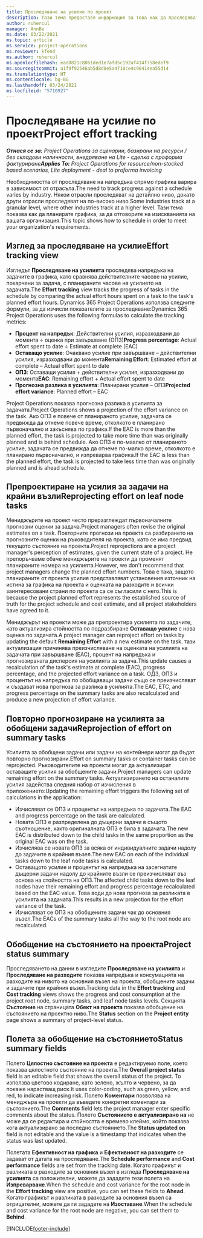 ```yaml
---
title: Проследяване на усилие по проект
description: Тази тема предоставя информация за това как да проследявате усилието и напредването на работата по проекта.
author: ruhercul
manager: AnnBe
ms.date: 03/22/2021
ms.topic: article
ms.service: project-operations
ms.reviewer: kfend
ms.author: ruhercul
ms.openlocfilehash: ead8821c8861ded1e7afd5c192af414f758edef9
ms.sourcegitcommit: a1f9f92546ab5d8d8e5a4710ce4c96414ea55d14
ms.translationtype: HT
ms.contentlocale: bg-BG
ms.lasthandoff: 03/24/2021
ms.locfileid: "5710927"
---
```

# <a name="project-effort-tracking"></a><span data-ttu-id="4490f-103">Проследяване на усилие по проект</span><span class="sxs-lookup"><span data-stu-id="4490f-103">Project effort tracking</span></span>

<span data-ttu-id="4490f-104">_**Отнася се за:** Project Operations за сценарии, базирани на ресурси / без складови наличности, внедряване на Lite - сделка с проформа фактуриране_</span><span class="sxs-lookup"><span data-stu-id="4490f-104">_**Applies To:** Project Operations for resource/non-stocked based scenarios, Lite deployment - deal to proforma invoicing_</span></span>

<span data-ttu-id="4490f-105">Необходимостта от проследяване на напредъка спрямо графика варира в зависимост от отрасъла.</span><span class="sxs-lookup"><span data-stu-id="4490f-105">The need to track progress against a schedule varies by industry.</span></span> <span data-ttu-id="4490f-106">Някои отрасли проследяват на детайлно ниво, докато други отрасли проследяват на по-високо ниво.</span><span class="sxs-lookup"><span data-stu-id="4490f-106">Some industries track at a granular level, where other industries track at a higher level.</span></span> <span data-ttu-id="4490f-107">Тази тема показва как да планирате графика, за да отговорите на изискванията на вашата организация.</span><span class="sxs-lookup"><span data-stu-id="4490f-107">This topic shows how to schedule in order to meet your organization's requirements.</span></span>

## <a name="effort-tracking-view"></a><span data-ttu-id="4490f-108">Изглед за проследяване на усилие</span><span class="sxs-lookup"><span data-stu-id="4490f-108">Effort tracking view</span></span>

<span data-ttu-id="4490f-109">Изгледът **Проследяване на усилията** проследява напредъка на задачите в графика, като сравнява действителните часове на усилие, похарчени за задача, с планираните часове на усилието на задачата.</span><span class="sxs-lookup"><span data-stu-id="4490f-109">The **Effort tracking** view tracks the progress of tasks in the schedule by comparing the actual effort hours spent on a task to the task's planned effort hours.</span></span> <span data-ttu-id="4490f-110">Dynamics 365 Project Operations използва следните формули, за да изчисли показателите за проследяване:</span><span class="sxs-lookup"><span data-stu-id="4490f-110">Dynamics 365 Project Operations uses the following formulas to calculate the tracking metrics:</span></span>

- <span data-ttu-id="4490f-111">**Процент на напредък**: Действителни усилия, изразходвани до момента ÷ оценка при завършване (ОПЗ)</span><span class="sxs-lookup"><span data-stu-id="4490f-111">**Progress percentage**: Actual effort spent to date ÷ Estimate at complete (EAC)</span></span> 
- <span data-ttu-id="4490f-112">**Оставащо усилие**: Очаквано усилие при завършване – действителни усилия, изразходвани до момента</span><span class="sxs-lookup"><span data-stu-id="4490f-112">**Remaining Effort**: Estimated effort at complete – Actual effort spent to date</span></span> 
- <span data-ttu-id="4490f-113">**ОПЗ**: Оставащи усилия + действителни усилия, изразходвани до момента</span><span class="sxs-lookup"><span data-stu-id="4490f-113">**EAC**: Remaining effort + Actual effort spent to date</span></span> 
- <span data-ttu-id="4490f-114">**Прогнозна разлика в усилията**: Планирани усилия – ОПЗ</span><span class="sxs-lookup"><span data-stu-id="4490f-114">**Projected effort variance**: Planned effort – EAC</span></span>

<span data-ttu-id="4490f-115">Project Operations показва прогнозна разлика в усилията за задачата.</span><span class="sxs-lookup"><span data-stu-id="4490f-115">Project Operations shows a projection of the effort variance on the task.</span></span> <span data-ttu-id="4490f-116">Ако ОПЗ е повече от планираното усилие, задачата се предвижда да отнеме повече време, отколкото е планирано първоначално и закъснява по графика.</span><span class="sxs-lookup"><span data-stu-id="4490f-116">If the EAC is more than the planned effort, the task is projected to take more time than was originally planned and is behind schedule.</span></span> <span data-ttu-id="4490f-117">Ако ОПЗ е по-маалко от планираното усилие, задачата се предвижда да отнеме по-малко време, отколкото е планирано първоначално, и изпреварва графика.</span><span class="sxs-lookup"><span data-stu-id="4490f-117">If the EAC is less than the planned effort, the task is projected to take less time than was originally planned and is ahead schedule.</span></span>

## <a name="reprojecting-effort-on-leaf-node-tasks"></a><span data-ttu-id="4490f-118">Препроектиране на усилия за задачи на крайни възли</span><span class="sxs-lookup"><span data-stu-id="4490f-118">Reprojecting effort on leaf node tasks</span></span>

<span data-ttu-id="4490f-119">Мениджърите на проект често преразглеждат първоначалните прогнозни оценки за задача.</span><span class="sxs-lookup"><span data-stu-id="4490f-119">Project managers often revise the original estimates on a task.</span></span> <span data-ttu-id="4490f-120">Повторните прогнози на проекта са разбирането на прогнозните оценки на ръководителя на проекта, като се има предвид текущото състояние на проекта.</span><span class="sxs-lookup"><span data-stu-id="4490f-120">Project reprojections are a project manager's perception of estimates, given the current state of a project.</span></span> <span data-ttu-id="4490f-121">Не препоръчваме обаче мениджърите на проекти да променят планираните номера на усилията.</span><span class="sxs-lookup"><span data-stu-id="4490f-121">However, we don't recommend that project managers change the planned effort numbers.</span></span> <span data-ttu-id="4490f-122">Това е така, защото планираните от проекта усилия представляват установения източник на истина за графика на проекта и оценката на разходите и всички заинтересовани страни по проекта са се съгласили с него.</span><span class="sxs-lookup"><span data-stu-id="4490f-122">This is because the project planned effort represents the established source of truth for the project schedule and cost estimate, and all project stakeholders have agreed to it.</span></span>

<span data-ttu-id="4490f-123">Мениджърът на проекти може да препроектира усилията по задачите, като актуализира стойността по подразбиране **Оставащо усилие** с нова оценка по задачата.</span><span class="sxs-lookup"><span data-stu-id="4490f-123">A project manager can reproject effort on tasks by updating the default **Remaining Effort** with a new estimate on the task.</span></span> <span data-ttu-id="4490f-124">тази актуализация причинява преизчисляване на оценката на усилията на задачата при завършване (EAC), процент на напредъка и прогнозираната дисперсия на усилията за задача.</span><span class="sxs-lookup"><span data-stu-id="4490f-124">This update causes a recalculation of the task's estimate at complete (EAC), progress percentage, and the projected effort variance on a task.</span></span> <span data-ttu-id="4490f-125">ОДЗ, ОПЗ и процентът на напредъка по обобщаващи задачи също се преизчисляват и създават нова прогноза за разлика в усилията.</span><span class="sxs-lookup"><span data-stu-id="4490f-125">The EAC, ETC, and progress percentage on the summary tasks are also recalculated and produce a new projection of effort variance.</span></span>

## <a name="reprojection-of-effort-on-summary-tasks"></a><span data-ttu-id="4490f-126">Повторно прогнозиране на усилията за обобщени задачи</span><span class="sxs-lookup"><span data-stu-id="4490f-126">Reprojection of effort on summary tasks</span></span>

<span data-ttu-id="4490f-127">Усилията за обобщени задачи или задачи на контейнери могат да бъдат повторно прогнозирани.</span><span class="sxs-lookup"><span data-stu-id="4490f-127">Effort on summary tasks or container tasks can be reprojected.</span></span> <span data-ttu-id="4490f-128">Ръководителите на проекти могат да актуализират оставащите усилия за обобщените задачи.</span><span class="sxs-lookup"><span data-stu-id="4490f-128">Project managers can update remaining effort on the summary tasks.</span></span> <span data-ttu-id="4490f-129">Актуализирането на останалите усилия задейства следния набор от изчисления в приложението:</span><span class="sxs-lookup"><span data-stu-id="4490f-129">Updating the remaining effort triggers the following set of calculations in the application:</span></span>

- <span data-ttu-id="4490f-130">Изчисляват се ОПЗ и процентът на напредъка по задачата.</span><span class="sxs-lookup"><span data-stu-id="4490f-130">The EAC and progress percentage on the task are calculated.</span></span>
- <span data-ttu-id="4490f-131">Новата ОПЗ е разпределена до дъщерни задачи в същото съотношение, както оригиналната ОПЗ е била в задачата.</span><span class="sxs-lookup"><span data-stu-id="4490f-131">The new EAC is distributed down to the child tasks in the same proportion as the original EAC was on the task.</span></span>
- <span data-ttu-id="4490f-132">Изчислява се новата ОПЗ за всяка от индивидуалните задачи надолу до задачите в крайния възел.</span><span class="sxs-lookup"><span data-stu-id="4490f-132">The new EAC on each of the individual tasks down to the leaf node tasks is calculated.</span></span> 
- <span data-ttu-id="4490f-133">Оставащото усилие и процентът на напредъка на засегнатите дъщерни задачи надолу до крайните възли се преизчисляват въз основа на стойността на ОПЗ.</span><span class="sxs-lookup"><span data-stu-id="4490f-133">The affected child tasks down to the leaf nodes have their remaining effort and progress percentage recalculated based on the EAC value.</span></span> <span data-ttu-id="4490f-134">Това води до нова прогноза за разликата в усилията на задачата.</span><span class="sxs-lookup"><span data-stu-id="4490f-134">This results in a new projection for the effort variance of the task.</span></span> 
- <span data-ttu-id="4490f-135">Изчисляват се ОПЗ на обобщените задачи чак до основния възел.</span><span class="sxs-lookup"><span data-stu-id="4490f-135">The EACs of the summary tasks all the way to the root node are recalculated.</span></span>


## <a name="project-status-summary"></a><span data-ttu-id="4490f-136">Обобщение на състоянието на проекта</span><span class="sxs-lookup"><span data-stu-id="4490f-136">Project status summary</span></span>

<span data-ttu-id="4490f-137">Проследяването на данни в изгледите **Проследяване на усилията** и **Проследяване на разходите** показва напредъка и консумацията на разходите на нивото на основния възел на проекта, обобщените задачи и задачите при крайния възел.</span><span class="sxs-lookup"><span data-stu-id="4490f-137">Tracking data in the **Effort tracking** and **Cost tracking** views shows the progress and cost consumption at the project root node, summary tasks, and leaf node tasks levels.</span></span> <span data-ttu-id="4490f-138">Секцията **Състояние** на страницата **Обект на проекта** показва обобщение на състоянието на проектно ниво.</span><span class="sxs-lookup"><span data-stu-id="4490f-138">The **Status** section on the **Project entity** page shows a summary of project-level status.</span></span>

## <a name="status-summary-fields"></a><span data-ttu-id="4490f-139">Полета за обобщение на състоянието</span><span class="sxs-lookup"><span data-stu-id="4490f-139">Status summary fields</span></span>

<span data-ttu-id="4490f-140">Полето **Цялостно състояние на проекта** е редактируемо поле, което показва цялостното състояние на проекта.</span><span class="sxs-lookup"><span data-stu-id="4490f-140">The **Overall project status** field is an editable field that shows the overall status of the project.</span></span> <span data-ttu-id="4490f-141">То използва цветово кодиране, като зелено, жълто и червено, за да покаже нарастващ риск.</span><span class="sxs-lookup"><span data-stu-id="4490f-141">It uses color-coding, such as green, yellow, and red, to indicate increasing risk.</span></span> <span data-ttu-id="4490f-142">Полето **Коментари** позволява на мениджъра на проекти да въведете конкретни коментари за състоянието.</span><span class="sxs-lookup"><span data-stu-id="4490f-142">The **Comments** field lets the project manager enter specific comments about the status.</span></span> <span data-ttu-id="4490f-143">Полето **Състоянието е актуализирано на** не може да се редактира и стойността е времево клеймо, който показва кога актуализирано за последно състоянието.</span><span class="sxs-lookup"><span data-stu-id="4490f-143">The **Status updated on** field is not editable and the value is a timestamp that indicates when the status was last updated.</span></span>

<span data-ttu-id="4490f-144">Полетата **Ефективност на графика** и **Ефективност на разходите** се задават от датата на проследяване.</span><span class="sxs-lookup"><span data-stu-id="4490f-144">The **Schedule performance** and **Cost performance** fields are set from the tracking date.</span></span> <span data-ttu-id="4490f-145">Когато графикът и разликата в разходите за основния възел в изгледа **Проследяване на усилията** са положителни, можете да зададете тези полета на **Изпреварване**.</span><span class="sxs-lookup"><span data-stu-id="4490f-145">When the schedule and cost variance for the root node in the **Effort tracking** view are positive, you can set these fields to **Ahead**.</span></span> <span data-ttu-id="4490f-146">Когато графикът и разликата в разходите за основния възел са отрицателни, можете да ги зададете на **Изоставане**.</span><span class="sxs-lookup"><span data-stu-id="4490f-146">When the schedule and cost variance for the root node are negative, you can set them to **Behind**.</span></span>


[!INCLUDE[footer-include](../includes/footer-banner.md)]
